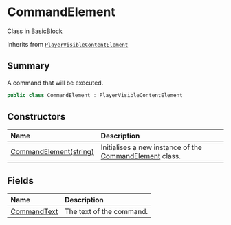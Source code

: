 # CommandElement

Class in [BasicBlock](/docs/api/csharp/yarn.compiler.basicblock.md)

Inherits from [`PlayerVisibleContentElement`](/docs/api/csharp/yarn.compiler.basicblock.playervisiblecontentelement.md)

## Summary


A command that will be executed.


```csharp
public class CommandElement : PlayerVisibleContentElement
```

## Constructors

|Name|Description|
|:---|:---|
|[CommandElement(string)](/docs/api/csharp/yarn.compiler.basicblock.commandelement..ctor.md)|Initialises a new instance of the  [CommandElement](yarn.compiler.basicblock.commandelement.md)  class.|

## Fields

|Name|Description|
|:---|:---|
|[CommandText](/docs/api/csharp/yarn.compiler.basicblock.commandelement.commandtext.md)|The text of the command.|

